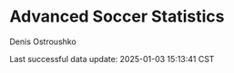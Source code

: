# Advanced Soccer Statistics
Denis Ostroushko

<!-- gfm -->

Last successful data update: 2025-01-03 15:13:41 CST
